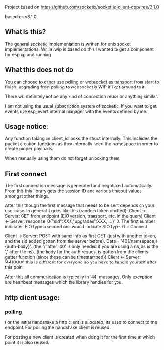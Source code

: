 Project based on https://github.com/socketio/socket.io-client-cpp/tree/3.1.0

based on v3.1.0

## What is this?

The general socketio implementation is written for unix socket implementations. While lwip is based on this I wanted to get a component for esp up and running

## What this does not do

You can choose to either use polling or websocket as transport from start to finish. upgrading from polling to websocket is WIP if i get around to it.

There will definitely not be any kind of connection reuse or anything similar.

I am not using the usual subscription system of socketio. If you want to get events use esp_event internal manager with the events defined by me. 

## Usage notice:
Any function taking an client_id locks the struct internally. This includes the packet creation functions as they internally need the namespace in order to create proper payloads.

When manually using them do not forget unlocking them.

## First connect

The first connection message is generated and negotiated automatically. From this this library gets the session ID and various timeout values amongst other things. 

After this though the first message that needs to be sent depends on your use-case. In general it goes like this (random token omitted):
Client -> Server: GET from endpoint (EIO version, transport, etc. in the query)
Client <- Server: response '0{"sid":XXX,"upgrades":XXX, ...}' 0. The first number indicated EIO type a second one would indicate SIO type. 0 = Connect

Client -> Server: POST with same info as first GET (just with another token, and the sid added gotten from the server before). Data = '40{/namespace,}{auth-body}'. (the '/' after '40' is only needed if you are using a ns, as is the ',' after the ns). (the body for the auth request is gotten from the clients getter function (since these can be timestamped))
Client <- Server: '44XXXX' this is different for everyone so you have to handle yourself after this point


After this all communication is typically in '44' messages. Only exception are heartbeat messages which the library handles for you.


## http client usage:

### polling
For the initial handshake a http client is allocated, its used to connect to the endpoint.
For polling the handshake client is reused.

For posting a new client is created when doing it for the first time at which point it is also reused.